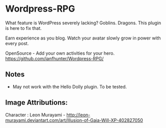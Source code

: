 Wordpress-RPG
=============

What feature is WordPress severely lacking? Goblins. Dragons. This plugin is here to fix that.

Earn experience as you blog. Watch your avatar slowly grow in power with every post.

OpenSource - Add your own activities for your hero. https://github.com/ianfhunter/Wordpress-RPG/

## Notes

* May not work with the Hello Dolly plugin. To be tested.

## Image Attributions:
Character : Leon Murayami - http://leon-murayami.deviantart.com/art/Illusion-of-Gaia-Will-XP-402827050
